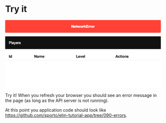 # Try it

![screenshot](screenshot.png)

Try it! When you refresh your browser you should see an error message in the page (as long as the API server is not running).

At this point you application code should look like <https://github.com/sporto/elm-tutorial-app/tree/090-errors>.
